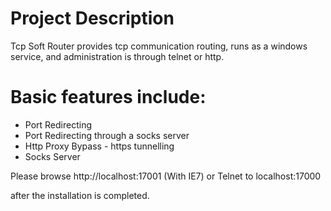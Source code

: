 # Project Description
Tcp Soft Router provides tcp communication routing, runs as a windows service, and administration is through telnet or http.

# Basic features include:
- Port Redirecting
- Port Redirecting through a socks server
- Http Proxy Bypass - https tunnelling
- Socks Server


Please browse http://localhost:17001 (With IE7)
or
Telnet to localhost:17000

after the installation is completed.
